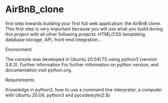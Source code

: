 # AirBnB_clone
first step towards building your first full web application: the AirBnB clone. This first step is very important because you will use what you build during this project with all other following projects: HTML/CSS templating, database storage, API, front-end integration…

Environment

The console was developed in Ubuntu 20.04LTS using python3 (version 3.8.3).
Further information
For further information on python version, and documentation visit python.org.

Requirements

Knowledge in python3, how to use a command line interpreter, a computer with Ubuntu 20.04, python3 and pycodestyle(2.8)
